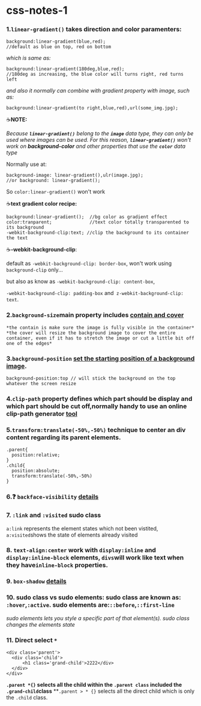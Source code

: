 # css-notes-1

### 1.`linear-gradient()` takes direction and color paramenters:
```
background:linear-gradient(blue,red); 
//default as blue on top, red on bottom
```
*which is same as:*
```
background:linear-gradient(180deg,blue,red);
//180deg as increasing, the blue color will turns right, red turns left
```
*and also it normally can combine with gradient property with image, such as:*
```
background:linear-gradient(to right,blue,red),url(some_img.jpg);
```
:coffee:**NOTE:**

*Because **`linear-gradient()`** belong to the **`image`** data type, they can only be used where images can be used. For this reason, **`linear-gradient()`** won't work on **background-color** and other properties that use the **`color`** data type*

Normally use at:
```
background-image: linear-gradient(),ulr(image.jpg);
//or background: linear-gradient();
```
So `color:linear-gradient()` won't work

:coffee:**text gradient color recipe:**

```
background:linear-gradient();  //bg color as gradient effect
color:tranparent;              //text color totally transparented to its background
-webkit-background-clip:text; //clip the background to its container the text
```

:coffee:**-webkit-background-clip**:

default as `-webkit-background-clip: border-box`, won't work using `background-clip` only...

but also as know as `-webkit-background-clip: content-box`,

`-webkit-background-clip: padding-box` and` z-webkit-background-clip: text`.


### 2.`background-size`main property includes [contain and cover](https://www.w3schools.com/cssref/css3_pr_background-size.asp)
```
*the contain is make sure the image is fully visible in the container*
*the cover will resize the background image to cover the entire container, even if it has to stretch the image or cut a little bit off one of the edges*
```

### 3.`background-position` [set the starting position of a background image](https://www.w3schools.com/cssref/pr_background-position.asp).
```
background-position:top // will stick the background on the top whatever the screen resize
```

### 4.`clip-path` property defines which part should be display and which part should be cut off,normally handy to use an online clip-path generator [tool](https://bennettfeely.com/clippy/)


### 5.`transform:translate(-50%,-50%)` technique to center an div content regarding its parent elements.
```
.parent{
  position:relative;
}
.child{
  position:absolute;
  transform:translate(-50%,-50%)
}
```
### 6.:question: `backface-visibility` [details](https://developer.mozilla.org/en-US/docs/Web/CSS/backface-visibility)

### 7. `:link` and `:visited` sudo class
`a:link` represents the element states which not been vistited, `a:visited`shows the state of elements already visited

### 8. `text-align:center` work with `display:inline` and `display:inline-block` elements, `divs`will work like text when they have`inline-block` properties.

### 9. `box-shadow` [details](https://markusstange.wordpress.com/2009/02/15/fun-with-box-shadows/)

### 10. sudo class vs sudo elements: sudo class are known as: `:hover`,`:active`. sudo elements are:`::before`,`::first-line`
*sudo elements lets you style a specific part of that element(s). sudo class changes the elements state*

### 11. Direct select `*`
```
<div class='parent'>
  <div class='child'>
      <h1 class='grand-child'>2222</div>
  </div>
</div>
```
**`.parent *{}` selects all the child within the `.parent class` included the `.grand-child`class**
**`.parent > * {}` selects all the direct child which is only the `.child` class.

